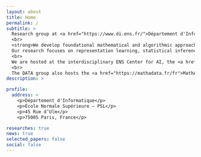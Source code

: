 ```yaml
---
layout: about
title: Home
permalink: /
subtitle: >
  Research group at <a href="https://www.di.ens.fr/">Département d'Informatique</a> of the <a href="https://www.ens.psl.eu/">École Normale Supérieure</a>.<br>
  <br>
  <strong>We develop foundational mathematical and algorithmic approaches for high-dimensional learning and generative modeling.</strong>  
  Our research focuses on representation learning, statistical inference, privacy, and generative models with applications across physics, audio, vision, and neuroscience.<br>
  <br>
  We are hosted at the interdisciplinary ENS Center for AI, the <a href="https://csd.ens.psl.eu/">Centre de Sciences des Données</a> (CSD). Members of the team are also actively involved in the <a href="https://prairie-institute.fr/">PR[AI]RIE - PSAI (Paris School of AI) Cluster</a>. DATA is a joint research team between the <a href="https://www.ens.psl.eu/">École Normale Supérieure</a> and the <a href="https://www.cnrs.fr/">CNRS</a>.<br>
  <br>
  The DATA group also hosts the <a href="https://mathadata.fr/fr">MathAData</a>  and the <a href="https://challengedata.ens.fr/">Challenge Data</a> initiatives detailed in the Projects section.
description: >

profile:
  address: >
    <p>Département d'Informatique</p>
    <p>École Normale Supérieure – PSL</p>
    <p>45 Rue d’Ulm</p>
    <p>75005 Paris, France</p>

researches: true
news: true
selected_papers: false
social: false
---
```

